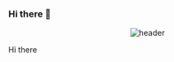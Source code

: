 ### Hi there 👋
<div align="center">
  
![header](https://capsule-render.vercel.app/api?type=Cylinder&text-Playdata)
</div>

Hi there
